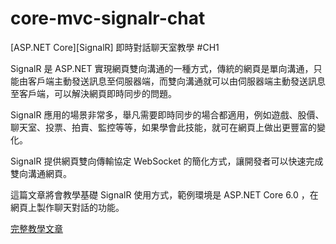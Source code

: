 # core-mvc-signalr-chat
[ASP.NET Core][SignalR] 即時對話聊天室教學 #CH1

SignalR 是 ASP.NET 實現網頁雙向溝通的一種方式，傳統的網頁是單向溝通，只能由客戶端主動發送訊息至伺服器端，而雙向溝通就可以由伺服器端主動發送訊息至客戶端，可以解決網頁即時同步的問題。

SignalR 應用的場景非常多，舉凡需要即時同步的場合都適用，例如遊戲、股價、聊天室、投票、拍賣、監控等等，如果學會此技能，就可在網頁上做出更豐富的變化。

SignalR 提供網頁雙向傳輸協定 WebSocket 的簡化方式，讓開發者可以快速完成雙向溝通網頁。

這篇文章將會教學基礎 SignalR 使用方式，範例環境是 ASP.NET Core 6.0 ，在網頁上製作聊天對話的功能。

[完整教學文章](https://blog.hungwin.com.tw/core-mvc-signalr-chat/)
